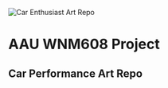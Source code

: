 ![Car Enthusiast Art Repo](https://jhaydavis.me/aau/wnm608/proj/img/hero-bg.png)
# AAU WNM608 Project
## Car Performance Art Repo



